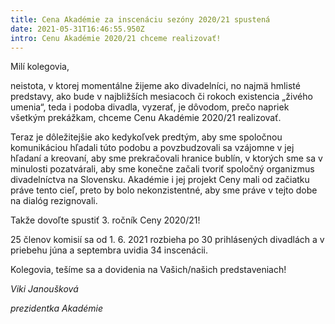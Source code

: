 ```yaml
---
title: Cena Akadémie za inscenáciu sezóny 2020/21 spustená
date: 2021-05-31T16:46:55.950Z
intro: Cenu Akadémie 2020/21 chceme realizovať!
---
```

Milí kolegovia,

neistota, v ktorej momentálne žijeme ako divadelníci, no najmä hmlisté predstavy, ako bude v najbližších mesiacoch či rokoch existencia „živého umenia“, teda i podoba divadla, vyzerať, je dôvodom, prečo napriek všetkým prekážkam, chceme Cenu Akadémie 2020/21 realizovať.


Teraz je dôležitejšie ako kedykoľvek predtým, aby sme spoločnou komunikáciou hľadali túto podobu a povzbudzovali sa vzájomne v jej hľadaní a kreovaní, aby sme prekračovali hranice bublín, v ktorých sme sa v minulosti pozatvárali, aby sme konečne začali tvoriť spoločný organizmus divadelníctva na Slovensku. Akadémie i jej projekt Ceny mali od začiatku práve tento cieľ, preto by bolo nekonzistentné, aby sme práve v tejto dobe na dialóg rezignovali.

Takže dovoľte spustiť 3. ročník Ceny 2020/21!


25 členov komisií sa od 1. 6. 2021 rozbieha po 30 prihlásených divadlách a v priebehu júna a septembra uvidia 34 inscenácii. 

Kolegovia, tešíme sa a dovidenia na Vašich/našich predstaveniach!



*Viki Janoušková*


*prezidentka Akadémie*